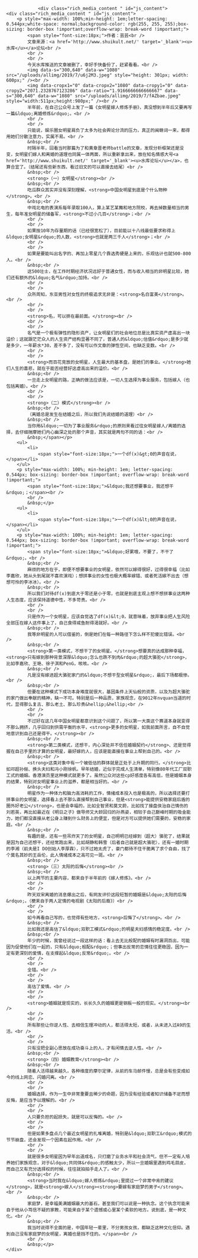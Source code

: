 
				<div class="rich_media_content " id="js_content">
	<div class="rich_media_content " id="js_content">
		<p style="max-width: 100%;min-height: 1em;letter-spacing: 0.544px;white-space: normal;background-color: rgb(255, 255, 255);box-sizing: border-box !important;overflow-wrap: break-word !important;">
			<span style="font-size:18px;">作者：芸芸<br />
			文章来源：<a href='http://www.shuikult.net/' target='_blank'><u>水库</u></a>论坛<br />
			<br />
			<br />
			今天水库推送的文章被删了，幸好手快备份了，赶紧看看。<br />
			<img data-s="300,640" data-w="1080" src="/uploads/allimg/2019/7/u6j2M3.jpeg" style="height: 301px; width: 600px;" /><br />
			<img data-cropx1="0" data-cropx2="1080" data-cropy1="0" data-cropy2="2071.2328767123286" data-ratio="1.9166666666666667" data-s="300,640" data-w="1080" src="/uploads/allimg/2019/7/fAZbae.jpeg" style="width:511px;height:980px;" /><br />
			半年前，在自己公众号上发了一篇《女明星嫁人修炼手册》，真没想到半年后又要再写一篇&ldquo;离婚修炼&rdquo;。<br />
			<br />
			<br />
			只能说，娱乐圈女明星肩负了太多为社会舆论分流的压力，真正的闽赣词一来，都得用她们分散注意力，实属不易。<br />
			&nbsp;<br />
			时隔半年，回看当时那篇为了和黄章晋老师battle的文章，发现分析框架还是没变，女明星们嫁人和离婚的道理也同属一体两面，所以重新拿出来，放在知名情感大号<a href='http://www.shuikult.net/' target='_blank'><u>水库论坛</u></a>，也算合宜了。（结尾还有些新东西，看过旧文的可以直接去结尾）<br />
			&nbsp;<br />
			<strong>（一）女明星</strong><br />
			&nbsp;<br />
			吃瓜群众其实并没有深刻理解，<strong>中国女明星到底是个什么物种</strong>。<br />
			&nbsp;<br />
			中戏北电的表演系每年录取100人，算上某艺某舞和地方院校，再去掉数量相当的男生，每年准女明星的储备军，<strong>不过小几百</strong>；<br />
			<br />
			<br />
			如果按10年为存量期的话（已经很宽松了），目前能以十八线最低要求称得上&ldquo;女明星&rdquo;的人数，<strong>也就是两三千人</strong>；<br />
			<br />
			<br />
			如果是要能叫出名字的、再加上零星几个靠选秀硬是上来的，乐观估计也就500-800人。<br />
			&nbsp;<br />
			这500壮士，在工作时期经济状况远好于普通女性，而与收入相当的非明星比较，她们还有额外的&ldquo;名气&rdquo;加持。<br />
			<br />
			<br />
			众所周知，东亚男性对女性的终极追求无非是：<strong>名白富美</strong>。<br />
			<br />
			<br />
			<strong>名，可以排在最前面。</strong><br />
			<br />
			<br />
			名气是一个极有弹性的隐形资产，让女明星们的社会地位总是比真实资产虚高出一块溢价；这就跟茫茫众人的人生资产结构显著不同了，普通人的&ldquo;估值&rdquo;是多少就是多少，一年薪水*30，差不多了，没有可以作文章的弹性空间，也缺乏变数。<br />
			<br />
			<br />
			<strong>而百花竞放的女明星，人生最大的基本盘，是她们的事业。</strong>她们人生的喜悲，就在于能否经营好这虚高出来的溢价。<br />
			&nbsp;<br />
			一旦走上女明星的路，正确的做法应该是，一切人生选择为事业服务，包括嫁人（也包括离婚）。<br />
			<br />
			<br />
			<strong>（二）模式</strong><br />
			&nbsp;<br />
			（离婚总是发生在结婚之后，所以我们先说结婚的道理）<br />
			&nbsp;<br />
			当你用&ldquo;一切为了事业服务&rdquo;的原则来看过往女明星嫁人/离婚的选择，去仔细揣摩她们内心幽深之处的那个声音，其实就是两句不同的话：<br />
			&nbsp;</span></p>
		<ul>
			<li>
				<span style="font-size:18px;">一个df(x)&gt;0的声音在说，</span></li>
		</ul>
		<p style="max-width: 100%; min-height: 1em; letter-spacing: 0.544px; box-sizing: border-box !important; overflow-wrap: break-word !important;">
			<span style="font-size:18px;">&ldquo;我还想要事业，我还想干&rdquo;；</span><br />
			<br />
			&nbsp;</p>
		<ul>
			<li>
				<span style="font-size:18px;">一个df(x)&lt;0的声音在说，</span></li>
		</ul>
		<p style="max-width: 100%; min-height: 1em; letter-spacing: 0.544px; box-sizing: border-box !important; overflow-wrap: break-word !important;">
			<span style="font-size:18px;">&ldquo;好累哦，不要了，不干了&rdquo;。<br />
			&nbsp;<br />
			麻烦的地方在于，即便不想要事业的女明星，依然可以嫁得很好，过得很幸福（比如李嘉欣，她从头到尾就不喜欢演戏）；想拼事业的女性也极大概率嫁错、或者死活嫁不出去（想想可怜的李冰冰）。<br />
			&nbsp;<br />
			所以我们对待df(x)到底大于零还是小于零，也就是到底主观上想不想拼事业这两种人生态度，应该保持道德中性，不多苛责。<br />
			<br />
			<br />
			只是作为一个女明星，应该自觉选了df(x)&lt;0，就意味着，放弃事业把人生风险全部压在嫁人这件事上了，自己食得咸鱼耐得渴就好。<br />
			&nbsp;<br />
			我等非明星的人可以借鉴的，倒是她们在每一种路径下怎么样不犯傻比错误。<br />
			&nbsp;<br />
			<strong>第一类模式，不想干了的女明星。</strong>想要真的达成那种幸福，<strong>只有嫁到那种背景深厚&ldquo;怎么也跌不到肉&rdquo;的超大骆驼</strong>，比如李嘉欣、王艳、徐子淇和PenG，咳咳。<br />
			&nbsp;<br />
			凡是没有嫁进超大骆驼家门的&ldquo;不想干型女明星&rdquo;，最后下场都极惨。<br />
			&nbsp;<br />
			但要在这种模式下成功本身难度就很大，基因条件上天仙般的资质，以及为超大骆驼的家门做出奉献的精神，缺一不可。特别是后一种品质，家族观念，在9012年nvquan当道的时代，显得那么复古、那么老土、那么珍贵&hellip;&hellip;<br />
			<br />
			<br />
			不过好在这几年中国女明星都意识到这个问题了，所以第一大类这个赛道本身就变得不那么拥挤，几乎回归到供需平衡的水平，<strong>更多的女明星，如我前面所言，自不自觉地意识到自己还是得干。</strong><br />
			&nbsp;<br />
			<strong>第二类模式，还想干，内心深处并不信任婚姻契约</strong>、还是觉得握在自己手里的才算的女明星，最好嫁的人，应该是能直接在事业上帮到自己的。<br />
			&nbsp;<br />
			<strong>这类对象中有一个被低估的群体就是正处于上升期的同行。</strong>比如邓超孙俪、换头夫妇和冯小刚徐帆。早年结婚，近似于完成人生清单，特别像80年代工厂双职工式的婚姻。香港演员里这种模式就更多了。虽然公众对这些cp好感度各有高低，但是婚姻本身的结果，特别对女明星事业上的滋养，都是相当好的。<br />
			&nbsp;<br />
			明星作为一种体力和脑力高消耗的工作，情绪成本投入也是极高的，所以选择还要打拼事业的女明星，选择看上去不那么直接帮到自己事业，但是<strong>能提供安稳家庭后盾的圈外好老公</strong>，也是会幸福的，比如全智贤和莫文蔚，比如找了接盘侠治自己情伤的刘若英，再比如最近在《明日之子》做导师又大龄回归的孙燕姿，相较于自己巅峰时期的吸金能力，她们都没直接从老公身上赚到什么财务上的便宜，但是对方可以提供她们需要的，安稳的家庭。<br />
			&nbsp;<br />
			有趣的是，还有一些吊炸天了的女明星，自己明明已经嫁到（超大）骆驼了，结果就是因为自己还想干，还经常跑出来，比如胡静和韩雪（后者自己就是超大骆驼），还有一婚时期的李湘（前夫是I DO创始人李厚霖），只不过她太虎了，豪门都待不住干脆离了求个自由，找了个莫名其妙的王岳伦，此人情绪成本之高可见一斑。<br />
			&nbsp;<br />
			<strong>（三）太阳的后悔</strong><br />
			&nbsp;<br />
			以上两节的主要内容，都来自于半年前的《嫁人修炼》。<br />
			<br />
			<br />
			昨天双宋离婚的消息爆出之后，有网友评价这段短暂的婚姻是&ldquo;太阳的后悔&rdquo;。（梗来自于两人定情的电视剧《太阳的后裔》）<br />
			<br />
			<br />
			如今再看自己写的，也觉得有些地方，<strong>后悔了</strong>。<br />
			&nbsp;<br />
			比如我还是高估了&ldquo;双职工模式&rdquo;的明星夫妇感情的稳定度。<br />
			&nbsp;<br />
			年少的时候，我曾经说过一段这样的话：看上去无比般配的婚姻有时漏洞百出，可能因为促使他们在一起的，只有&ldquo;般配&rdquo;；但事出反常的恋情往往更稳固，因为一定有更深刻的爱情，在支撑起&ldquo;反常&rdquo;。<br />
			<br />
			<br />
			全错。<br />
			<br />
			<br />
			高估了爱情。<br />
			<br />
			<br />
			<strong>婚姻就是现实的，长长久久的婚姻更是钢板一般的现实。</strong><br />
			<br />
			<br />
			所有那些让你逆人性、去相信生理冲动的人，都活得太短，或者，从未进入过A9的生活。<br />
			<br />
			<br />
			只有没把全副心思放在成功奋斗上的人，才有闲情去逆人性。<br />
			&nbsp;<br />
			<strong>（四）婚姻教育</strong><br />
			&nbsp;<br />
			随着人活得越来越久，各种维度的摩尔定律，从前的车马邮件慢，总是会有些变成如今的线上网恋、闪婚闪离。<br />
			<br />
			<br />
			婚姻选择，作为一生中非常重要且稀少的命题，因为没有经验或者知识储备不足而想反悔，是应当予以理解的。<br />
			<br />
			<br />
			人只要负担的起损失，就是可以反悔的。<br />
			<br />
			<br />
			但是如果多盘点几个最近女明星的扎堆离婚，特别是&ldquo;双职工&rdquo;模式的节节崩盘，还会发现一个因素在起作用。<br />
			<br />
			<br />
			就是很多女明星因为早年出道成名，只打磨了业务水平和社会流气，但不一定有人培养她们家族观念，对于&ldquo;共同体&rdquo;的感触太少，所以一旦婚姻里遇到鸡毛蒜皮，而自己又有充分选择权的时候，往往就拍拍手走人了。<br />
			&nbsp;<br />
			<strong>当时我在&ldquo;嫁人修炼&rdquo;里提过一个非常中肯的建议</strong>，就是<strong>嫁人</strong><strong>要嫁有家庭梦的男子</strong>。<br />
			&nbsp;<br />
			家庭梦，是幸福美满婚姻最大的基石，甚至我们可以说是一种执念。这个执念可能来自于他从小笃信不疑的家教，可能来自于某个遗憾或心里某个柔软的地方。说到底，是一种文化。<br />
			&nbsp;<br />
			我当时说得不全面的是，中国年轻一辈里，不分男孩女孩，都缺乏这种文化信仰。遇到自己没有家庭梦的女明星，离婚也是挡不住的。</span><br />
			<br />
			&nbsp;</p>
	</div>
</div>
<br />

          